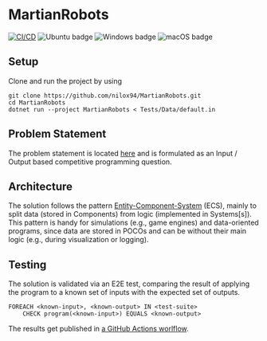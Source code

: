 # MartianRobots
[![CI/CD](https://github.com/nilox94/MartianRobots/actions/workflows/test-results.yml/badge.svg)](https://github.com/nilox94/MartianRobots/actions/workflows/test-results.yml)
![Ubuntu badge](https://badgen.net/badge/icon/Ubuntu?icon=terminal&label)
![Windows badge](https://badgen.net/badge/icon/Windows?icon=windows&label)
![macOS badge](https://badgen.net/badge/icon/macOS?icon=apple&label)

## Setup
Clone and run the project by using
```
git clone https://github.com/nilox94/MartianRobots.git
cd MartianRobots
dotnet run --project MartianRobots < Tests/Data/default.in
```

## Problem Statement
The problem statement is located
[here](https://github.com/nilox94/MartianRobots/files/8267078/Technical.skills.-.Developer_EN.002.Backend.NET.docx)
and is formulated as an Input / Output based competitive programming question.

## Architecture
The solution follows the pattern [Entity-Component-System](https://en.wikipedia.org/wiki/Entity_component_system) (ECS),
mainly to split data (stored in Components) from logic (implemented in Systems[s]).
This pattern is handy for simulations (e.g., game engines) and data-oriented programs,
since data are stored in POCOs and can be without their main logic (e.g., during visualization or logging). 

## Testing
The solution is validated via an E2E test,
comparing the result of applying the program to a known set of inputs with the expected set of outputs.

```
FOREACH <known-input>, <known-output> IN <test-suite>
    CHECK program(<known-input>) EQUALS <known-output>
```

The results get published in [a GitHub Actions worlflow](https://github.com/nilox94/MartianRobots/actions/workflows/test-results.yml).
